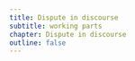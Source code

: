 ```yaml
---
title: Dispute in discourse
subtitle: working parts
chapter: Dispute in discourse
outline: false
---
```

